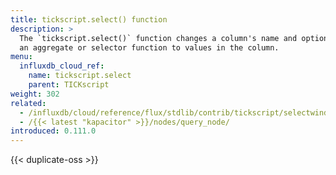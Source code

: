 ```yaml
---
title: tickscript.select() function
description: >
  The `tickscript.select()` function changes a column's name and optionally applies
  an aggregate or selector function to values in the column.
menu:
  influxdb_cloud_ref:
    name: tickscript.select
    parent: TICKscript
weight: 302
related:
  - /influxdb/cloud/reference/flux/stdlib/contrib/tickscript/selectwindow/
  - /{{< latest "kapacitor" >}}/nodes/query_node/
introduced: 0.111.0
---
```


{{< duplicate-oss >}}
